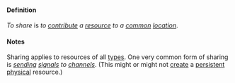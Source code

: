 #### Definition

*To share* is *to [contribute](https://github.com/gcassel/Modular-Organizing-Terminology/blob/master/terms/contribute.md) a [resource](https://github.com/gcassel/Modular-Organizing-Terminology/blob/master/terms/resource.md) to a [common](https://github.com/gcassel/Modular-Organizing-Terminology/blob/master/terms/common.md) [location](https://github.com/gcassel/Modular-Organizing-Terminology/blob/master/terms/location.md)*.

#### Notes

Sharing applies to resources of all [types](https://github.com/gcassel/Modular-Organizing-Terminology/blob/master/terms/type.md).  One very common form of sharing is *[sending](https://github.com/gcassel/Modular-Organizing-Terminology/blob/master/terms/send.md) [signals](https://github.com/gcassel/Modular-Organizing-Terminology/blob/master/terms/signal.md) to [channels](https://github.com/gcassel/Modular-Organizing-Terminology/blob/master/terms/channel.md)*.   (This might or might not [create](https://github.com/gcassel/Modular-Organizing-Terminology/blob/master/terms/create.md) a [persistent](https://github.com/gcassel/Modular-Organizing-Terminology/blob/master/terms/persistent.md) [physical](https://github.com/gcassel/Modular-Organizing-Terminology/blob/master/terms/physical.md) resource.) 
